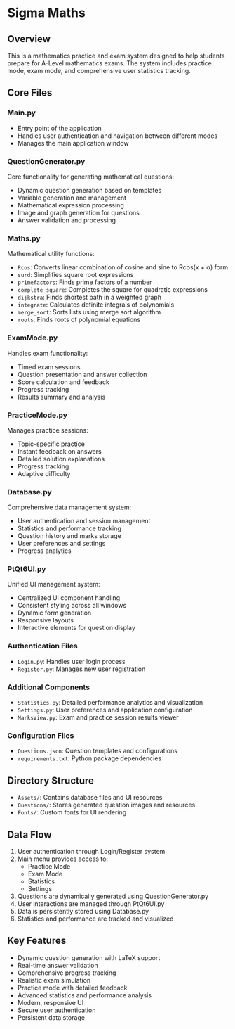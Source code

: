 # Sigma Maths

## Overview
This is a mathematics practice and exam system designed to help students prepare for A-Level mathematics exams. The system includes practice mode, exam mode, and comprehensive user statistics tracking.

## Core Files

### Main.py
- Entry point of the application
- Handles user authentication and navigation between different modes
- Manages the main application window

### QuestionGenerator.py
Core functionality for generating mathematical questions:
- Dynamic question generation based on templates
- Variable generation and management
- Mathematical expression processing
- Image and graph generation for questions
- Answer validation and processing

### Maths.py
Mathematical utility functions:
- `Rcos`: Converts linear combination of cosine and sine to Rcos(x + α) form
- `surd`: Simplifies square root expressions
- `primefactors`: Finds prime factors of a number
- `complete_square`: Completes the square for quadratic expressions
- `dijkstra`: Finds shortest path in a weighted graph
- `integrate`: Calculates definite integrals of polynomials
- `merge_sort`: Sorts lists using merge sort algorithm
- `roots`: Finds roots of polynomial equations

### ExamMode.py
Handles exam functionality:
- Timed exam sessions
- Question presentation and answer collection
- Score calculation and feedback
- Progress tracking
- Results summary and analysis

### PracticeMode.py
Manages practice sessions:
- Topic-specific practice
- Instant feedback on answers
- Detailed solution explanations
- Progress tracking
- Adaptive difficulty

### Database.py
Comprehensive data management system:
- User authentication and session management
- Statistics and performance tracking
- Question history and marks storage
- User preferences and settings
- Progress analytics

### PtQt6UI.py
Unified UI management system:
- Centralized UI component handling
- Consistent styling across all windows
- Dynamic form generation
- Responsive layouts
- Interactive elements for question display

### Authentication Files
- `Login.py`: Handles user login process
- `Register.py`: Manages new user registration

### Additional Components
- `Statistics.py`: Detailed performance analytics and visualization
- `Settings.py`: User preferences and application configuration
- `MarksView.py`: Exam and practice session results viewer

### Configuration Files
- `Questions.json`: Question templates and configurations
- `requirements.txt`: Python package dependencies

## Directory Structure
- `Assets/`: Contains database files and UI resources
- `Questions/`: Stores generated question images and resources
- `Fonts/`: Custom fonts for UI rendering

## Data Flow
1. User authentication through Login/Register system
2. Main menu provides access to:
   - Practice Mode
   - Exam Mode
   - Statistics
   - Settings
3. Questions are dynamically generated using QuestionGenerator.py
4. User interactions are managed through PtQt6UI.py
5. Data is persistently stored using Database.py
6. Statistics and performance are tracked and visualized

## Key Features
- Dynamic question generation with LaTeX support
- Real-time answer validation
- Comprehensive progress tracking
- Realistic exam simulation
- Practice mode with detailed feedback
- Advanced statistics and performance analysis
- Modern, responsive UI
- Secure user authentication
- Persistent data storage 